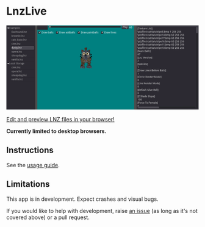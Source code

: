 # LnzLive

![screenshot](screenshot.png)

[Edit and preview LNZ files in your browser!](https://mnemoli.github.io/LnzLive/export/index.html)

**Currently limited to desktop browsers.**

## Instructions

See the [usage guide](GUIDE.MD).

## Limitations

This app is in development. Expect crashes and visual bugs.

If you would like to help with development, raise [an issue](https://github.com/mnemoli/LnzLive/issues) (as long as it's not covered above) or a pull request.
